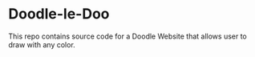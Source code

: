 # Doodle-le-Doo
This repo contains source code for a Doodle Website that allows user to draw with any color. 
